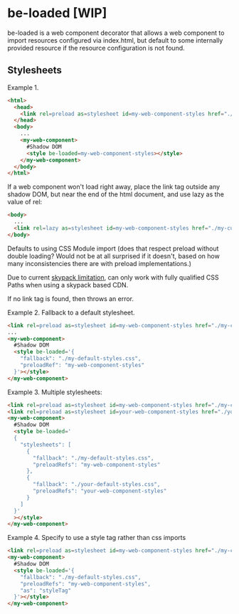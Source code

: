 # be-loaded [WIP]

be-loaded is a web component decorator that allows a web component to import resources configured via index.html, but default to some internally provided resource if the resource configuration is not found.

## Stylesheets

Example 1.


```html
<html>
  <head>
    <link rel=preload as=stylesheet id=my-web-component-styles href="./my-customized-styles.css">
  </head>
  <body>
    ...
    <my-web-component>
      #Shadow DOM
      <style be-loaded=my-web-component-styles></style>
    </my-web-component>
  </body>
</html>
```

If a web component won't load right away, place the link tag outside any shadow DOM, but near the end of the html document, and use lazy as the value of rel:

```html
<body>
  ...
  <link rel=lazy as=stylesheet id=my-web-component-styles href="./my-customized-styles.css">
</body>
```

Defaults to using CSS Module import (does that respect preload without double loading?  Would not be at all surprised if it doesn't, based on how many inconsistencies there are with preload implementations.)

Due to current [skypack limitation](https://github.com/skypackjs/skypack-cdn/issues/107), can only work with fully qualified CSS Paths when using a skypack based CDN.


If no link tag is found, then throws an error.


Example 2.  Fallback to a default stylesheet.

```html
<link rel=preload as=stylesheet id=my-web-component-styles href="./my-customized-styles.css">
...
<my-web-component>
  #Shadow DOM
  <style be-loaded='{
    "fallback": "./my-default-styles.css",
    "preloadRef": "my-web-component-styles"
  }'></style>
</my-web-component>
```

Example 3.  Multiple stylesheets:

```html
<link rel=preload as=stylesheet id=my-web-component-styles href="./my-customized-styles.css">
<link rel=preload as=stylesheet id=your-web-component-styles href="./your-customized-styles.css">
<my-web-component>
  #Shadow DOM
  <style be-loaded='
  {
    "stylesheets": [
      {
        "fallback": "./my-default-styles.css",
        "preloadRefs": "my-web-component-styles"
      },
      {
        "fallback": "./your-default-styles.css",
        "preloadRefs": "your-web-component-styles"
      }
    ]
  }'
  ></style>
</my-web-component>
```

Example 4.  Specify to use a style tag rather than css imports

```html
<link rel=preload as=stylesheet id=my-web-component-styles href="./my-customized-styles.css">
<my-web-component>
  #Shadow DOM
  <style be-loaded='{
    "fallback": "./my-default-styles.css",
    "preloadRefs": "my-web-component-styles",
    "as": "styleTag"
  }'></style>
</my-web-component>
```



